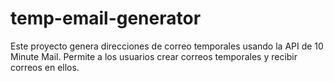 # temp-email-generator
Este proyecto genera direcciones de correo temporales usando la API de 10 Minute Mail. Permite a los usuarios crear correos temporales y recibir correos en ellos.
